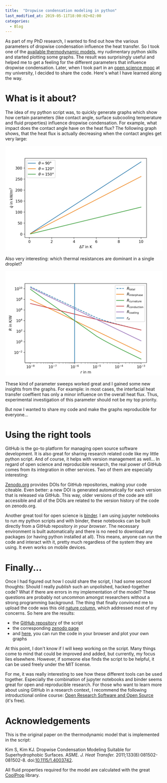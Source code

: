 ```yaml
---
title:  "Dropwise condensation modeling in python"
last_modified_at: 2019-05-11T18:00:02+02:00
categories:
  - Blog
---
```


As part of my PhD research, I wanted to find out how the various parameters of dropwise condensation influence the heat transfer. So I took one of the [available thermodynamic models](https://dx.doi.org/10.1115/1.4003742), my rudimentary python skills and started plotting some graphs. The result was surprisingly useful and helped me to get a feeling for the different parameters that influence dropwise condensation. Later, when I took part in an [open science mooc](https://moving.mz.tu-dresden.de/mooc) at my university, I decided to share the code. Here's what I have learned along the way.

# What is it about?

The idea of my python script was, to quickly generate graphs which show how certain parameters (like contact angle, surface subcooling temperature and fluid properties) influence dropwise condensation. For example, what impact does the contact angle have on the heat flux? The following graph shows, that the heat flux is actually decreasing when the contact angles get very large:

![img](/assets/blog/2019_03_07/q_T_CAH.jpg)

Also very interesting: which thermal resistances are dominant in a single droplet?

![img](/assets/blog/2019_03_07/R_r.jpg)

These kind of parameter sweeps worked great and I gained some new insights from the graphs. For example: in most cases, the interfacial heat transfer coeffient has only a minor influence on the overall heat flux. Thus, experimental investigation of this parameter should not be my top priority. 

But now I wanted to share my code and make the graphs reproducible for everyone…

# Using the right tools

GitHub is the go-to platform for managing open source software development. It is also great for sharing research related code like my little python script. And of course, it helps with version management as well... In regard of open science and reproducible research, the real power of GitHub comes from its integration in other services. Two of them are especially interesting:

[Zenodo.org](https://zenodo.org/) provides DOIs for GitHub repositories, making your code citeable. Even better: a new DOI is generated automatically for each version that is released via GitHub. This way, older versions of the code are still accessible and all of the DOIs are related to the version history of the code on zenodo.org.  

Another great tool for open science is [binder](https://mybinder.org/). I am using jupyter notebooks to run my python scripts and with binder, these notebooks can be built directly from a GitHub repository *in your browser*. The necessary environment is built automatically and there is no need to download any packages (or having python installed at all). This means, anyone can run the code and interact with it, pretty much regardless of the system they are using. It even works on mobile devices.

# Finally...

Once I had figured out how I could share the script, I had some second thoughts: Should I really *publish* such an unpolished, hacked-together code? What if there are errors in my implementation of the model? These questions are probably not uncommon amongst researchers without a strong programming background. The thing that finally convinced me to upload the code was this old [nature column](https://www.nature.com/news/2010/101013/full/467753a.html), which addressed most of my concerns. So here are the results:
* the [GitHub repository](https://github.com/JSablowski/DWCmod) of the script
* the corresponding [zenodo page](https://doi.org/10.5281/zenodo.2561203)
* and [here](https://mybinder.org/v2/gh/JSablowski/DWCmod/master?filepath=DWCmod.ipynb), you can run the code in your browser and plot your own graphs

At this point, I don't know if I will keep working on the script. Many things come to mind that could be improved and added, but currently, my focus lies elsewhere. However, if someone else finds the script to be helpful, it can be used freely under the MIT license. 

For me, it was really interesting to see how these different tools can be used together. Especially the combination of jupyter notebooks and binder seems great for open and reproducible research. For those who want to learn more about using GitHub in a research context, I recommend the following introductional online course: [Open Research Software and Open Source](https://eliademy.com/catalog/oer/module-5-open-research-software-and-open-source.html) (it's free).

# Acknowledgements 

This is the original paper on the thermodynamic model that is implemented in the script: 

Kim S, Kim KJ. Dropwise Condensation Modeling Suitable for Superhydrophobic Surfaces. ASME. *J. Heat Transfer.* 2011;133(8):081502-081502-8. doi:[10.1115/1.4003742](https://dx.doi.org/10.1115/1.4003742).

All fluid properties required for the model are calculated with the great [CoolProp](http://www.coolprop.org) library.
